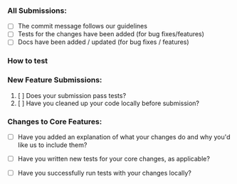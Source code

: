 ### All Submissions:

- [ ] The commit message follows our guidelines
- [ ] Tests for the changes have been added (for bug fixes/features)
- [ ] Docs have been added / updated (for bug fixes / features)

<!-- You can erase any parts of this template not applicable to your Pull Request. -->

### How to test

<!-- Add description about the tests -->

### New Feature Submissions:

1. [ ] Does your submission pass tests?
2. [ ] Have you cleaned up your code locally before submission?

### Changes to Core Features:

* [ ] Have you added an explanation of what your changes do and why you'd like us to include them?
* [ ] Have you written new tests for your core changes, as applicable?
* [ ] Have you successfully run tests with your changes locally?

